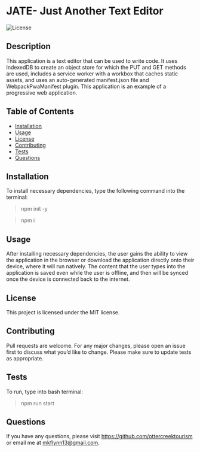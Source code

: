 # JATE- Just Another Text Editor

    
![License](https://img.shields.io/badge/License-MIT-yellow.svg)

## Description

This application is a text editor that can be used to write code. It uses IndexedDB to create an object store for which the PUT and GET methods are used, includes a service worker with a workbox that caches static assets, and uses an auto-generated manifest.json file and WebpackPwaManifest plugin. This application is an example of a progressive web application.

  ## Table of Contents 
  * [Installation](#installation)
  * [Usage](#usage)
  * [License](#license)
  * [Contributing](#contributing)
  * [Tests](#tests)
  * [Questions](#questions)
  
  ## Installation
  
  To install necessary dependencies, type the following command into the terminal:
  
  > npm init -y

  > npm i


  ## Usage


  After installing necessary dependencies, the user gains the ability to view the application in the browser or download the application directly onto their device, where it will run natively. The content that the user types into the application is saved even while the user is offline, and then will be synced once the device is connected back to the internet.

  
  ## License

  This project is licensed under the MIT license.  

## Contributing

Pull requests are welcome. For any major changes, please open an issue first to discuss what you’d like to change. Please make sure to update tests as appropriate.

## Tests

To run, type into bash terminal:
> npm run start

## Questions

If you have any questions, please visit https://github.com/ottercreektourism or email me at mkflynn13@gmail.com.